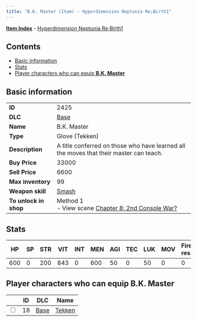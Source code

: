 ```yaml
---
title: "B.K. Master (Item) - Hyperdimension Neptunia Re;Birth1"
---
```


[**Item Index**](/neptunia/rb1/item/index.html) - [Hyperdimension Neptunia Re;Birth1](/neptunia/rb1)

## Contents

- [Basic information](#basic-information)
- [Stats](#stats)
- [Player characters who can equip **B.K. Master**](#player-characters-who-can-equip-bk-master)

## Basic information

|   |   |
| -- | -- |
| **ID** | 2425 |
| **DLC** | [Base](/neptunia/rb1/dlc/1-base.html) |
| **Name** | B.K. Master |
| **Type** | Glove (Tekken) |
| **Description** | A title conferred on those who have learned all the moves that their master can teach. |
| **Buy Price** | 33000 |
| **Sell Price** | 6600 |
| **Max inventory** | 99 |
| **Weapon skill** | [Smash](/neptunia/rb1/skill/1-2902-smash.html) |
| **To unlock in shop** | Method 1<br />- View scene [Chapter 8: 2nd Console War?](/neptunia/rb1/scene/1-802-chapter-8-2nd-console-war.html) |

## Stats

| HP | SP | STR | VIT | INT | MEN | AGI | TEC | LUK | MOV | Fire res. | Ice res. | Wind res. | Lightning res. |
| -- | -- | --- | --- | --- | --- | --- | --- | --- | --- | --------- | -------- | --------- | -------------- |
| 600 | 0 | 200 | 843 | 0 | 600 | 50 | 0 | 50 | 0 | 0 | 0 | 0 | 0 |

## Player characters who can equip **B.K. Master**

|    | ID | DLC | Name |
| -- | -- | --- | ---- |
| <input type="checkbox" id="rb1-player-1-18" class="trackbox" /> | 18 | [Base](/neptunia/rb1/dlc/1-base.html) | [Tekken](/neptunia/rb1/player/1-18-tekken.html) |